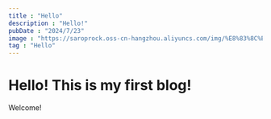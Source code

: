 ```yaml
---
title : "Hello"
description : "Hello!"
pubDate : "2024/7/23"
image : "https://saroprock.oss-cn-hangzhou.aliyuncs.com/img/%E8%83%8C%E5%8C%85%E9%97%AE%E9%A2%98.png"
tag : "Hello"
---
```


# Hello! This is my first blog!

Welcome!